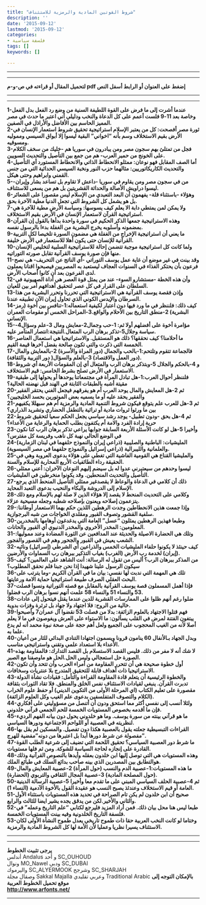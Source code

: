 ```yaml
---
title: "شروط القوتين المادية والرمزية للاستئناف"
description: ''
date: '2015-09-12'
lastmod: '2015-09-12'
categories:
- فلسفة سياسية
tags: []
keywords: []

---
```

---

---

**لتحميل المقال أو قراءته في ص-و-م pdf إضغط على العنوان أو الرابط أسفل النص**

---



---

**1-عندما أشرت إلى ما فرض على القوة اللطيفة السنية من وضع رد الفعل بدل الفعل وخاصة بعد 11-9 فلست أعمم على كل الدعاة والنخب ودليلي أني اعتبر ما حدث في مصر المميز الحاسم بين الأفاضل والأراذل في الصفين.  
2-ثورة مصر أفصحت: كل من يعتبر الإسلام استراتيجية تحقيق شروط استعمار الإنسان في الأرض بقيم الاستخلاف وسم بأنه “اخواني” البقية ليسوا إلا أبواق السيسي ومموليه ومسوقيه.  
3-فجل من تمتلئ بهم سجون مصر ومن يبادرون في سوريا هم -خليك من سخف الكلام على الخونج من حمير العرب- هم من جمع بين التأصيل والتحديث السويين.  
4-أما الصف المقابل فهو نوعان: ممثلو الانحطاط الذاتي والانحطاط المستورد أي التأصيل والتحديث الكاريكاتوريين: مثالهما حزب النور ونخبة السيسي الحداثية التي من جنس القمني وابراهيم وحتى هيكل.  
5-من في سجون مصر ومن يقاوم في سوريا -داعش لا تقاوم بل تساعد بشار وإيران- ليسوا دراويش الأصالة والحداثة القشريتين بل هم من يسعى للاستئناف.  
6-وهؤلاء -باستثناء قلة- يفهمون أن البعد التعبدي من الإسلام ليس مقصورا على الشعائر بل هو يشمل كل الشروط التي تجعل الدنيا مطية الآخرة بحق.  
7-ولا يمكن لمن يمتطي دابة الا يعلم كيف يسوسها: وسياسة الأرض مطية للآخرة هي استراتيجية القرآن لاستعمار الإنسان في الأرض بقيم الاستخلاف.  
8-وهذه الاستراتيجية جمعها الذكر الحكيم في سورة واحدة بدأها بالقول إن القرآن بمضمونه وأسلوبه يخرج البشرية من الغفلة بدءا بالرسول نفسه.  
9-ما يعني أن استراتيجية الإخراج من الغفلة هي مضمون السورة تلخيصا لكل التربية القرآنية للإنسان حتى يكون أهلا للاستعمار في الأرض خليفة.  
10-ولما كانت كل استراتيجية موجبة تتضمن إحالة للاستراتيجية السلبية لتخليص الإنسان منها فإن صورة يوسف القرآنية تقابل صورته التوراتيه.  
11-وقد بينت في غير موضع أن غاية عمل يوسف التوراتي -أي الناتج عن التحريف- هي نصح فرعون بأن يحتكر الغذاء في السنوات العجاف ليستعبد به المصريين فيصبحوا اقنانا يعملون لدى الفرعون بعد أن كانوا أصحاب الأرض.  
12-وأن هذه الخطة -مستشارو السوء- عند من يمثل قوة العصر هي أداة الصهيونية في السلطان على القرار في كل عصر لتحقيق أهدافهم أمر بين للعيان.  
13-وإذن فقصة يوسف القرآنية هي الاستراتيجية التي تحررنا وتحرر البشرية من هذا السرطان والإيدس الكوني الذي تحاول إيران الآن تطبيقه عندنا.  
14-كيف ذلك: فلننظر في ما ورد فيها دون اعتبار لكيفية استعماله:1-تنافس بين أخوة (رمز البشرية) 2-منطق التاريخ بين الأحلام والواقع.3-المراحل الخمس أو مقومات العمران الإنساني.  
15-مؤامرة أخوة على أفضلهم أولا ثم: 1-حب وجمال2-معايش ومال 3-علم وسؤال4-سياسة وجلال5-تذكر برهان الرب المتعال.النتيجة:انتصار المتآمر عليه.  
16-ما أحلامنا؟ كيف نحققها؟ ذلك هو المستقبل. والاستراتيجيا هي استعمال العناصر الخمسة التي ذكرت والتي تكون صالحة بفضل آخرها قيمة القيم.  
17-فالجماعة تتقوم وتلتحم:1-بالحب والجمال (دور المراة والأسرة) 2-بالمعايش والمال (دور العمل والاقتصاد) 3-بالعلم والسؤال( دور التربية والثقافة).  
18-و 4-بالحكم والجلال 5-وبتذكر برهان الرب والمتعال أي إن المقومات الأربعة أي شروط الاستعمار في الأرض تصلح بشرط الخامس: قيم الاستخلاف.  
19-فلننظر أحوال العرب:1-هل تبادل المرأة في مجتمعاتنا يوحدها أو يحولها إلى طبقية مقيتة أشبه بالطبقات الثابتة في الهند قبل نهضته الحالية؟  
20-ثم 2-هل المعايش والمال يوحد العرب أم هو يفرقهم فيجعل الغني يحتقر الفقير والفقير يحقد عليه أو ما يسميه بعض الموتورين بحسد الخليجيين؟  
21-ثم 3-هل للعرب علم يتوقع فيكون شروط التنمية المادية والرمزية أم هم سبهللا يكفيهم بين ما ورثوا ثروات مادية أو تراثية بالتطفل الحضاري وتشريد الذراري؟  
22-ثم 4-هل بحق -ودون تطبيل- يوجد رشد سياسي يجعل الحكم سعيا لتحقيق شروط حرية إرادة الفرد والامة أم يكتفون بطلب الحماية والرعاية من الأعداء؟  
23-وأخيرا 5-هل لو كانت الأسئلة الأربعة السابقة جوابها يراعي تذكر برهان الرب كنا نكون في الوضع الحالي نهبة كل ناهب وفريسة كل مفترس؟  
24-المليشيات: الباطنية والصليبية (ذراعي إيران والنموذج حلفهما في لبنان الزمارية) والعلمانية والليبرالية (ذراعي إسرائيل والنموذج حلفهما في مصر السيسوية).  
25-والمليشيا القناع هي القومية الفاشية التي تغطي على هؤلاء بدعوى العروبة وهي في الحقيقة رداء الطائفيات الأربع المحاربة للإسلام والسنة.  
26-ليسوا وحدهم من سيعتبرني عدوا له بل سيضم إليهم النوعان الآخران: أعني ممثلي التأصيل والتحديث المنحطين. وقد يكونوا منخرطين في المليشيات.  
27-ذلك أن كلامي في الدعاة والوعاظ لا يقصدغير ممثلي التأصيل المنحط الذي يرجع الإسلام إلى الدروشة والبكاء والنحيب بدعوى التعبد المحايد.  
28-وكلامي على التحديث المنحط لا يقصد إلا هؤلاء الذين لا صلة لهم بالإسلام ومع ذلك يتزعمون إصلاحه ويعنون بإصلاحه شطبه وجعله مسيحية عزلاء.  
29-وإذا جمعت هذين الانحطاطين وجدت الرهطين اللذين حكم بهما الاستعمار أوطاننا: سلفية القشور وتصوف القبور ومقلدي الخواجات من شبه البرجوازية.  
30-وطبعا فهذين الرهطين يمثلون “عسل” العامة التي يدغدغون أوهامها بالمخدرين المعلومين: المخدر الأخروي والمخدر الدنيوي أي القبور والحانات.  
31-وتلك هي الحضارة الاصيلة والحديثة عند المدافعين عن الثورة المضادة وعند مموليها: الشعب يعيش في القبور والجحور وهم في القصور والفجور.  
32-كيف حينئذ لا يكونوا حلفاء المليشيات الخمس والذراعين أي الشرطي (إسرائيل) ونائبه (إيران) لخدمة رب الأرض (الغرب) بغياب التذكير ببرهان رب السماوات والأرضين.  
35-من المذكر ببرهان الرب؟ أليس من تقول له الرسالة: أنت الشاهد على العالمين؟ كيف سيكون الرسول علينا شهيدا إذا نحن جبنا فلم نحقق المطلوب؟  
36-تلك هي المهمة التي ندبت لها نفسي: بيان ما في القرآن الكريم -وما يترتب على البحث العقلي الصرف طبيعة استراتيجيا حماية الامة ورعايتها.  
37-فإذا أهمل المسملون قصة يوسف القرآنية بالمقابل مع قصته التوراتية ونسوا فصلت 53 والنساء 51 والنساء 58 علمت أنهم نسوا برهان الرب فضلوا.  
38-ضلوا رغم أنهم ظلوا على الممارسات القشرية للدين عندما يقتل فيتحول إلى عادات خالية من الروح: فلا اجتهاد ولا جهاد بل ثرثرة وفزات بدوية.  
39-فهم قتلوا الاجتهاد بالعلوم الزائفة: بدلا من فصلت 53 نقضوا آل عمران7 وأصبحوا يبتغون الفتنة لمرض في القلب يسألون: ما الاستواء على العرش ويغوصون في ما لا يعلم أصلا لأنه من الغيب المحجوب على الجميع ولعل أهم حجة على صحة نبوة محمد أنه لم يدع علما به.  
40-وبدل الجهاد بـالأنفال 60 ينامون قرونا ويسمون اجتهادا التنادي البدائي للثار من أعيان الأعداء بلا استعداد علمي وتقني واستراتيجي مناسب.  
41-لا شك أنه لا مفر من ذلك. فليس القصد الاستسلام بل القصد التدارك: فالمقاومة بهذه الصورة حل استعجالي وليس الحل.الحل هو ماوصفنا مع الصبر.  
42-أول خطوة صحيحة هي أن تتحرر المقاومة من أمراء الحرب وأن تتحد وأن تكون الاستراتيجيا ذات أهداف قابلة للتحقيق المتدرج بلا عنتريات وسخافات.  
43-والخطوة الرئيسية أن يتعلم قادة المقاومة القراءة والتأمل: فقيادات نشأة الدولة تدبرت القرآن. ينبغي لقيادات الاستئناف نفس الخلق والمنطق. فلا تقاد الثورات بثقافة مقصورة على تعليم الكتاب (اي المرحلة الأولى من التكوين الديني) أو حفظ علوم الخراب (الكلام والتصوف المتفلسفين بدعوى علم الغيب وكل العلوم الزائفة).  
44-ولئلا أنسب إلى نفسي أكثر مما استحق ودون أن أتنصل من مسؤوليتي على أفكاري فإن ما أقدمه بخصوص المستويات الخمسة للحم الجمعي قرآني خلدوني.  
45-ما هو قرآني بينته من سورة يوسف. وما هو خلدوني يحول دون بيانه الفهم الرديء لنظريته في العصبية أو اللواحم الاجتماعية ودورها السياسي.  
46-القراءات التبسيطية جعلته يقول بالعصبية هكذا دون تفصيل. والمسكين لم يقل بها مفصولة عن شرط دورها أبدا بل اعتبرها من دونه”مفضية للهرج”.  
47-ما شرط دور العصبية السياسي؟ تحقيق اللحمة التي تضيف إلى شرعية الطلب القوة القادرة على إنجازه لحاجة السياسة للشوكة. ومن ثم فلها مستويات.  
48-وهذه المستويات هي التي توصل إليها ابن خلدون بعقله وأيدها بالنصوص القرآنية وذلك هوالتطابق بين المصدرين الذي بينه صاحب بدائع السلك في طبائع الملك.  
49-ما هذه المستويات:1-عصبية الدم والنسب (حول المرأة) 2-عصبية المعايش والمال (حول المصلحة المادية) 3-عصبية المجال الثقافي والتربوي (الحضارة).  
50-ثم 4-عصبية الحلف السياسي المبني على ما تقدم معا وأخيرا 5-عصبية الرسالة الدينية العامة أو قيم الاستخلاف وعندئذ يصبح النسب هو عقيدة القول بالأخوة الآدمية (النساء 1).  
51-صحيح أن ابن خلدون لم يكن تام الصراحة في تحديد هذه المستويات باستثناء الأول والثاني والأخير.لكن من يدقق يجده يشير ايضا للثالث والرابع.  
52-طبعا ليس هنا محل بيان ذلك. فمن أراد المزيد فليرجع لكتابي “علم التاريخ وعمله” في فلسفة التاريخ الخلدونية وفيه بينت المستويات الخمسة.  
53-وختاما لو كانت النخب العربية حقا ذات طموح تاريخي يعدل طموح النشأة الأولى لكان الاستئناف يسيرا نظريا وعمليا لأن الأمة لها كل الشروط المادية والرمزية.**

---

---

**يرجى تثبيت الخطوط**   
 أندلس Andalus  و أحد SC\_OUHOUD  
 ونوال MO\_Nawel  ودبي SC\_DUBAI   
 واليرموك SC\_ALYERMOOK  وشرجح SC\_SHARJAH   
 وصقال مجلة Sakkal Majalla وعربي تقليدي Traditional Arabic  **بالإمكان التوجه إلى موقع تحميل الخطوط العربية  
 http://www.arfonts.net/**

---

###